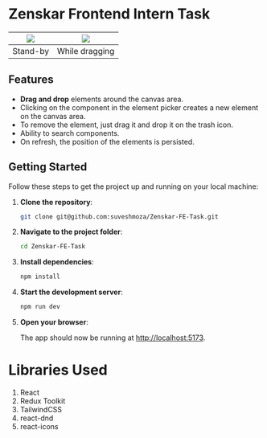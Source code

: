 # Zenskar Frontend Intern Task

|![](https://drive.google.com/uc?export=view&id=16OxSbeSkH0EEsWqf3TQ0TRyNlQ9-R6xp)|![](https://drive.google.com/uc?export=view&id=1W8z7eqsesodzxAQbyRXP5S7GVEtRfmHl)|
|-|-|
|Stand-by|While dragging|

## Features

- **Drag and drop** elements around the canvas area.
- Clicking on the component in the element picker creates a new element on the canvas area. 
- To remove the element, just drag it and drop it on the trash icon.
- Ability to search components.
- On refresh, the position of the elements is persisted.

## Getting Started

Follow these steps to get the project up and running on your local machine:

1. **Clone the repository**:

   ```sh
   git clone git@github.com:suveshmoza/Zenskar-FE-Task.git
   ```

2. **Navigate to the project folder**:

   ```sh
   cd Zenskar-FE-Task

   ```

3. **Install dependencies**:

   ```sh
   npm install
   ```


4. **Start the development server**:

   ```sh
   npm run dev
   ```

5. **Open your browser**:

   The app should now be running at [http://localhost:5173](http://localhost:5173). 


# Libraries Used
1. React
2. Redux Toolkit
3. TailwindCSS
4. react-dnd
5. react-icons
